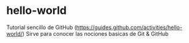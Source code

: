 # hello-world
Tutorial sencillo de GitHub (https://guides.github.com/activities/hello-world/)
Sirve para conocer las nociones basicas de Git & GitHub
